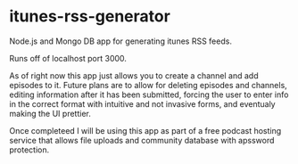 # itunes-rss-generator
Node.js and Mongo DB app for generating itunes RSS feeds.

Runs off of localhost port 3000.

As of right now this app just allows you to create a channel and add episodes to it. Future plans are to allow for deleting episodes and channels, editing information after it has been submitted, forcing the user to enter info in the correct format with intuitive and not invasive forms, and eventualy making the UI prettier.

Once completeed I will be using this app as part of a free podcast hosting service that allows file uploads and community database with apssword protection.
